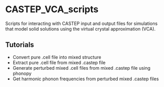 # CASTEP_VCA_scripts

Scripts for interacting with CASTEP input and output files for simulations that model solid solutions using the virtual crystal approximation (VCA).

## Tutorials

* Convert pure .cell file into mixed structure
* Extract pure .cell file from mixed .castep file
* Generate perturbed mixed .cell files from mixed .castep file using phonopy
* Get harmonic phonon frequencies from perturbed mixed .castep files
